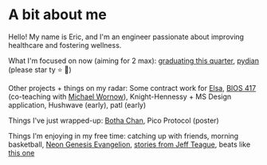 # A bit about me

Hello! My name is Eric, and I'm an engineer passionate about improving healthcare and fostering wellness.

What I'm focused on now (aiming for 2 max): [graduating this quarter](https://i.imgflip.com/586iz1.jpg), [pydian](https://github.com/ericpan64/pydian) (please star ty ⭐️ 🙏)

Other projects + things on my radar: Some contract work for [Elsa](https://www.elsafertility.com/), [BIOS 417](https://explorecourses.stanford.edu/m_search?filter-coursestatus-Active=on&page=0&catalog=&q=BIOS+417) (co-teaching with [Michael Wornow](https://michaelwornow.net/)), Knight-Hennessy + MS Design application, Hushwave (early), patl (early) 

Things I've just wrapped-up: [Botha Chan](https://www.gsb.stanford.edu/experience/learning/entrepreneurship/beyond-classroom/botha-chan-innovation/awardees), Pico Protocol (poster)

Things I'm enjoying in my free time: catching up with friends, morning basketball, [Neon Genesis Evangelion](https://en.wikipedia.org/wiki/Neon_Genesis_Evangelion), [stories from Jeff Teague](https://youtube.com/shorts/sD7kPv_OkbI?si=aIIHibpLz6SZVaJ1), beats like [this one](https://www.youtube.com/watch?v=G0fDO9lvlB0)
